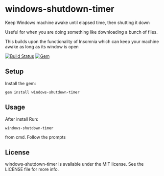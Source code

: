 # windows-shutdown-timer
Keep Windows machine awake until elapsed time, then shutting it down

Useful for when you are doing something like downloading a bunch of files.

This builds upon the functionality of Insomnia which can keep your machine awake as long as its window is open

[![Build Status](https://travis-ci.org/Jawnnypoo/windows-shutdown-timer.svg?branch=master)](https://travis-ci.org/Jawnnypoo/windows-shutdown-timer)
[![Gem](https://img.shields.io/gem/v/windows-shutdown-timer.svg)](https://rubygems.org/gems/windows-shutdown-timer)

## Setup
Install the gem:
```
gem install windows-shutdown-timer
```

## Usage
After install Run:
```
windows-shutdown-timer
```
from cmd. Follow the prompts

## License

windows-shutdown-timer is available under the MIT license. See the LICENSE file for more info.
